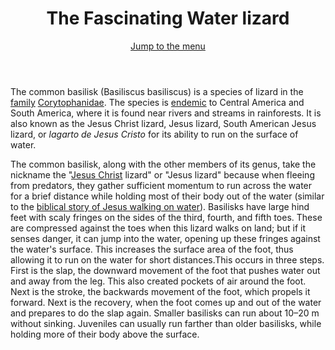 <!DOCTYPE html>
<html>
   <head>
      <title>The common basilisk</title>
      <link rel="canonical"
            href="https://en.wikipedia.org/wiki/Common_basilisk">
   </head>
   <header>
   <h1 id="logo">The Fascinating Water lizard</h1>
   <a id="nav-jump" href="#menu">Jump to the menu</a>
   </header>
   <body>The common basilisk (Basiliscus basiliscus) is a species of lizard in the <a href="https://en.wikipedia.org/wiki/Family_(biology)">family</a> <a                              href="https://en.wikipedia.org/wiki/Corytophanidae">Corytophanidae</a>. The species is <a href="https://en.wikipedia.org/wiki/Endemism">endemic</a> to Central America and South    America, where it is found near rivers and streams in rainforests. It is also known as the Jesus Christ lizard, Jesus lizard, South American Jesus lizard, or <i                    lang="spa">lagarto</i> <i lang="spa">de</i> <i lang="spa">Jesus</i> <i lang="spa">Cristo</i> for its ability to run on the surface of water.

   The common basilisk, along with the other members of its genus, take the nickname the "<a href="https://en.wikipedia.org/wiki/Jesus">Jesus Christ</a> lizard" or "Jesus lizard"     because when fleeing from predators, they gather sufficient momentum to run across the water for a brief distance while holding most of their body out of the water (similar to     the <a href="https://en.wikipedia.org/wiki/Jesus_walking_on_water">biblical story of Jesus walking on water</a>). Basilisks have large hind feet with scaly fringes on the         sides   of the third, fourth, and fifth toes. These are compressed against the toes when this lizard walks on land; but if it senses danger, it can jump into the water,           opening up these fringes against the water's surface. This increases the surface area of the foot, thus allowing it to run on the water for short distances.This occurs in         three steps. First is     the slap, the downward movement of the foot that pushes water out and away from the leg. This also created pockets of air around the foot. Next is       the stroke, the backwards       movement of the foot, which propels it forward. Next is the recovery, when the foot comes up and out of the water and prepares to do the slap       again. Smaller basilisks can run     about 10–20 m without sinking. Juveniles can usually run farther than older basilisks, while holding more of their body above the surface.
   </body>
 </html>





